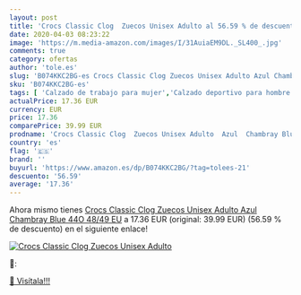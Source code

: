 ```yaml
---
layout: post
title: 'Crocs Classic Clog  Zuecos Unisex Adulto al 56.59 % de descuento'
date: 2020-04-03 08:23:22
image: 'https://m.media-amazon.com/images/I/31AuiaEM9DL._SL400_.jpg'
comments: true
category: ofertas
author: 'tole.es'
slug: 'B074KKC2BG-es Crocs Classic Clog Zuecos Unisex Adulto Azul Chambray Blue...'
sku: 'B074KKC2BG-es'
tags: [ 'Calzado de trabajo para mujer','Calzado deportivo para hombre','Calzado sanitario y de hostelería para mujer','Chanclas y sandalias de piscina para hombre','Sandalias y chanclas para niña','Zapatillas y calzado deportivo para hombre','Zapatos','Zapatos para hombre','Zapatos para mujer','Zapatos para niñas pequeñas','Zapatos y complementos','Zuecos sanitarios y de hostelería para mujer','Zuecos y mules para hombre','zuecos', ]
actualPrice: 17.36 EUR
currency: EUR
price: 17.36
comparePrice: 39.99 EUR
prodname: 'Crocs Classic Clog  Zuecos Unisex Adulto  Azul  Chambray Blue 44O   48/49 EU'
country: 'es'
flag: '🇪🇸'
brand: ''
buyurl: 'https://www.amazon.es/dp/B074KKC2BG/?tag=tolees-21'
descuento: '56.59'
average: '17.36'
---
```


Ahora mismo tienes [Crocs Classic Clog  Zuecos Unisex Adulto  Azul  Chambray Blue 44O   48/49 EU](https://www.amazon.es/dp/B074KKC2BG/?tag=tolees-21) a 17.36 EUR (original: 39.99 EUR) (56.59 %  de descuento) en el siguiente enlace!

[![Crocs Classic Clog  Zuecos Unisex Adulto](https://m.media-amazon.com/images/I/31AuiaEM9DL._SL400_.jpg)](https://www.amazon.es/dp/B074KKC2BG/?tag=tolees-21)

🔎:


[🛒 Visítala!!!](https://www.amazon.es/dp/B074KKC2BG/?tag=tolees-21)
